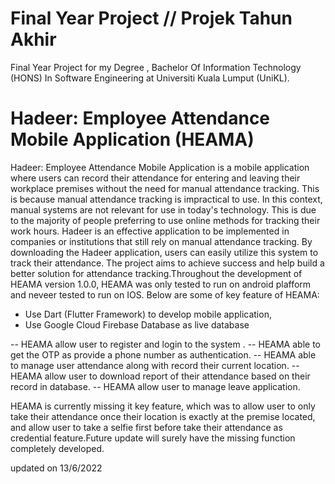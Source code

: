 # Final Year Project // Projek Tahun Akhir

Final Year Project for my Degree , Bachelor Of Information Technology (HONS) In Software Engineering at Universiti Kuala Lumput (UniKL).

# Hadeer: Employee Attendance Mobile Application (HEAMA)

Hadeer: Employee Attendance Mobile Application is a mobile application where users can record their attendance for entering and leaving their workplace premises without the need for manual attendance tracking. This is because manual attendance tracking is impractical to use. In this context, manual systems are not relevant for use in today's technology. This is due to the majority of people preferring to use online methods for tracking their work hours. Hadeer is an effective application to be implemented in companies or institutions that still rely on manual attendance tracking. By downloading the Hadeer application, users can easily utilize this system to track their attendance. The project aims to achieve success and help build a better solution for attendance tracking.Throughout the development of HEAMA version 1.0.0, HEAMA was only tested to run on android plafform and neveer tested to run on IOS. Below are some of key feature of HEAMA:

- Use Dart (Flutter Framework) to develop mobile application,
- Use Google Cloud Firebase Database as live database

-- HEAMA allow user to register and login to the system .
-- HEAMA able to get the OTP as provide a phone number as authentication.
-- HEAMA able to manage user attendance along with record their current location. 
-- HEAMA allow user to download report of their attendance based on their record in database. 
-- HEAMA allow user to manage leave application. 

HEAMA is currently missing it key feature, which was to allow user to only take their attendance once their location is exactly at the premise located, and allow user to take a selfie first before take their attendance as credential feature.Future update will surely have the missing function completely developed.

updated on 13/6/2022
